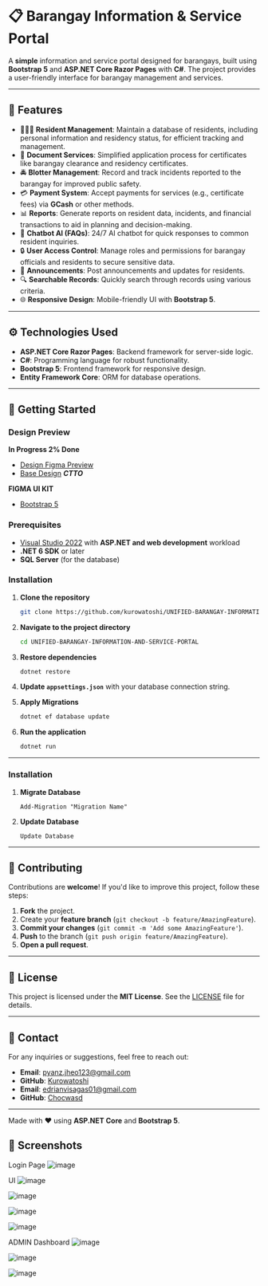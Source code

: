 # 📋 Barangay Information & Service Portal

A **simple** information and service portal designed for barangays, built using **Bootstrap 5** and **ASP.NET Core Razor Pages** with **C#**. The project provides a user-friendly interface for barangay management and services.

---

## 🌟 Features

- 🧑‍🤝‍🧑 **Resident Management**: Maintain a database of residents, including personal information and residency status, for efficient tracking and management.
- 📄 **Document Services**: Simplified application process for certificates like barangay clearance and residency certificates.
- 🚔 **Blotter Management**: Record and track incidents reported to the barangay for improved public safety.
- 💳 **Payment System**: Accept payments for services (e.g., certificate fees) via **GCash** or other methods.
- 📊 **Reports**: Generate reports on resident data, incidents, and financial transactions to aid in planning and decision-making.
- 🤖 **Chatbot AI (FAQs)**: 24/7 AI chatbot for quick responses to common resident inquiries.
- 🔒 **User Access Control**: Manage roles and permissions for barangay officials and residents to secure sensitive data.
- 📝 **Announcements**: Post announcements and updates for residents.
- 🔍 **Searchable Records**: Quickly search through records using various criteria.
- 🌐 **Responsive Design**: Mobile-friendly UI with **Bootstrap 5**.

---

## ⚙️ Technologies Used

- **ASP.NET Core Razor Pages**: Backend framework for server-side logic.
- **C#**: Programming language for robust functionality.
- **Bootstrap 5**: Frontend framework for responsive design.
- **Entity Framework Core**: ORM for database operations.

---

## 🚀 Getting Started

### Design Preview

**In Progress 2% Done**
- [Design Figma Preview](https://www.figma.com/design/YlCFxMn6JjdnLNJZDtsBIR/Untitled?node-id=0-1&t=gMvCCkNUz1iYTphq-1)
- [Base Design](https://colorlib.com/polygon/adminator/) ***CTTO***
  
**FIGMA UI KIT**
- [Bootstrap 5](https://www.figma.com/design/lCZbrjorAYSOZDnw6WugEO/Bootstrap-5-Design-System---UI-Kit-(Community)?node-id=3-193136&node-type=canvas&t=PKYyhlf7yGxRhZPM-0)

### Prerequisites

- [Visual Studio 2022](https://visualstudio.microsoft.com/) with **ASP.NET and web development** workload
- **.NET 6 SDK** or later
- **SQL Server** (for the database)

### Installation

1. **Clone the repository**
    ```bash
    git clone https://github.com/kurowatoshi/UNIFIED-BARANGAY-INFORMATION-AND-SERVICE-PORTAL.git
    ```
2. **Navigate to the project directory**
    ```bash
    cd UNIFIED-BARANGAY-INFORMATION-AND-SERVICE-PORTAL
    ```
3. **Restore dependencies**
    ```bash
    dotnet restore
    ```
4. **Update `appsettings.json`** with your database connection string.

5. **Apply Migrations**
    ```bash
    dotnet ef database update
    ```

6. **Run the application**
    ```bash
    dotnet run
    ```

---
### Installation

1. **Migrate Database**
    ```package manager console
    Add-Migration "Migration Name"
    ```
2. **Update Database**
    ```package manager console
    Update Database
    ```

---

## 🤝 Contributing

Contributions are **welcome**! If you'd like to improve this project, follow these steps:

1. **Fork** the project.
2. Create your **feature branch** (`git checkout -b feature/AmazingFeature`).
3. **Commit your changes** (`git commit -m 'Add some AmazingFeature'`).
4. **Push** to the branch (`git push origin feature/AmazingFeature`).
5. **Open a pull request**.

---

## 📝 License

This project is licensed under the **MIT License**. See the [LICENSE](LICENSE) file for details.

---

## 📧 Contact

For any inquiries or suggestions, feel free to reach out:

- **Email**: pyanz.jheo123@gmail.com
- **GitHub**: [Kurowatoshi](https://github.com/kurowatoshi)
- **Email**: edrianvisagas01@gmail.com
- **GitHub**: [Chocwasd](https://github.com/Chocwasd)
---

Made with ❤️ using **ASP.NET Core** and **Bootstrap 5**.

## 📸 Screenshots

Login Page
![image](https://github.com/user-attachments/assets/3c845123-000a-4c55-8641-169d9e32a768)

UI
![image](https://github.com/user-attachments/assets/a9d6ab32-a9f9-49c2-b36f-faf23aa0ce89)

![image](https://github.com/user-attachments/assets/62704771-159f-4d6e-be07-de89f3cbf878)

![image](https://github.com/user-attachments/assets/3d26269e-22c2-4cdd-a9cd-19621aa9318e)

![image](https://github.com/user-attachments/assets/675bdca9-5884-4b4c-8a8d-316bb921b6d1)

ADMIN Dashboard
![image](https://github.com/user-attachments/assets/17d5a7aa-753c-4fa4-848d-23136acb7ee9)

![image](https://github.com/user-attachments/assets/b40660bf-2fdd-4040-9112-7211dd0a476a)

![image](https://github.com/user-attachments/assets/74ec725c-9663-45e8-b866-85803a9ba450)









